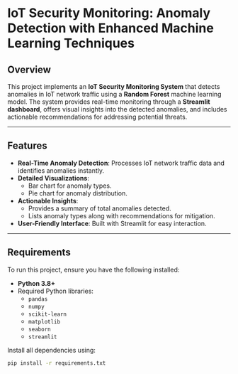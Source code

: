 # IoT Security Monitoring: Anomaly Detection with Enhanced Machine Learning Techniques

## Overview
This project implements an **IoT Security Monitoring System** that detects anomalies in IoT network traffic using a **Random Forest** machine learning model. The system provides real-time monitoring through a **Streamlit dashboard**, offers visual insights into the detected anomalies, and includes actionable recommendations for addressing potential threats.

---

## Features
- **Real-Time Anomaly Detection**: Processes IoT network traffic data and identifies anomalies instantly.
- **Detailed Visualizations**: 
  - Bar chart for anomaly types.
  - Pie chart for anomaly distribution.
- **Actionable Insights**:
  - Provides a summary of total anomalies detected.
  - Lists anomaly types along with recommendations for mitigation.
- **User-Friendly Interface**: Built with Streamlit for easy interaction.

---

## Requirements
To run this project, ensure you have the following installed:
- **Python 3.8+**
- Required Python libraries:
  - `pandas`
  - `numpy`
  - `scikit-learn`
  - `matplotlib`
  - `seaborn`
  - `streamlit`

Install all dependencies using:
```bash
pip install -r requirements.txt
